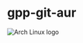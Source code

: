 # gpp-git-aur

![Arch Linux logo](https://archlinux.org/static/logos/archlinux-logo-black-90dpi.0c696e9c0d84.png)
